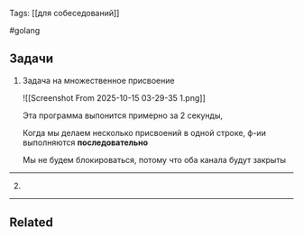 Tags: [[для собеседований]]

#golang 



## Задачи



1. Задача на множественное присвоение

	![[Screenshot From 2025-10-15 03-29-35 1.png]]
	
	
	Эта программа выпонится примерно за 2 секунды,  
	
	Когда мы делаем несколько присвоений в одной строке, ф-ии выполняются **последовательно**
	
	
	Мы не будем блокироваться, потому что оба канала будут закрыты


---


2. 

	
	
	
	
	
	
	
	


---


## Related



